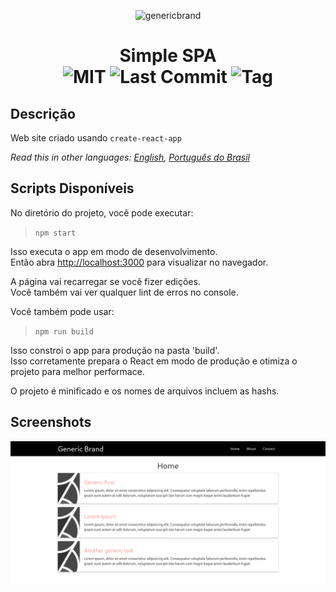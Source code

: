 <p align="center">
  <img src='https://github.com/rob-ec/poketimes/blob/master/public/favicon.ico' alt='genericbrand' />
</p>
<h1 align="center">Simple SPA<br/>
  <img src="https://img.shields.io/github/license/rob-ec/genericbrand-spa" alt="MIT"/>
  <img src="https://img.shields.io/github/last-commit/rob-ec/genericbrand-spa" alt="Last Commit"/>
  <img src="https://img.shields.io/github/v/tag/rob-ec/genericbrand-spa?include_prereleases" alt="Tag"/>
</h1>

Descrição
---
Web site criado usando `create-react-app`  

*Read this in other languages: [English](README.md), [Português do Brasil](README.pt-BR.md)*  

Scripts Disponíveis
---
No diretório do projeto, você pode executar:  

> `npm start`

Isso executa o app em modo de desenvolvimento.  
Então abra [http://localhost:3000](http://localhost:3000) para visualizar no navegador.  

A página vai recarregar se você fizer edições.  
Você também vai ver qualquer lint de erros no console.  

Você também pode usar:

> `npm run build`

Isso constroi o app para produção na pasta 'build'.  
Isso corretamente prepara o React em modo de produção e otimiza o projeto para melhor performace.  

O projeto é minificado e os nomes de arquivos incluem as hashs.  

Screenshots
---
![Screenshot](https://github.com/rob-ec/genericbrand-spa/blob/master/preview/screenshot.png)